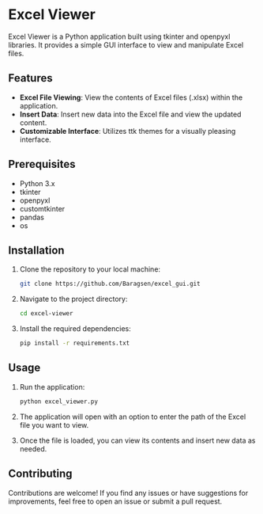 # Excel Viewer

Excel Viewer is a Python application built using tkinter and openpyxl libraries. It provides a simple GUI interface to view and manipulate Excel files.

## Features

- **Excel File Viewing**: View the contents of Excel files (.xlsx) within the application.
- **Insert Data**: Insert new data into the Excel file and view the updated content.
- **Customizable Interface**: Utilizes ttk themes for a visually pleasing interface.

## Prerequisites

- Python 3.x
- tkinter
- openpyxl
- customtkinter
- pandas
- os

## Installation

1. Clone the repository to your local machine:

    ```bash
    git clone https://github.com/Baragsen/excel_gui.git
    ```

2. Navigate to the project directory:

    ```bash
    cd excel-viewer
    ```

3. Install the required dependencies:

    ```bash
    pip install -r requirements.txt
    ```

## Usage

1. Run the application:

    ```bash
    python excel_viewer.py
    ```

2. The application will open with an option to enter the path of the Excel file you want to view.
3. Once the file is loaded, you can view its contents and insert new data as needed.

## Contributing

Contributions are welcome! If you find any issues or have suggestions for improvements, feel free to open an issue or submit a pull request.

